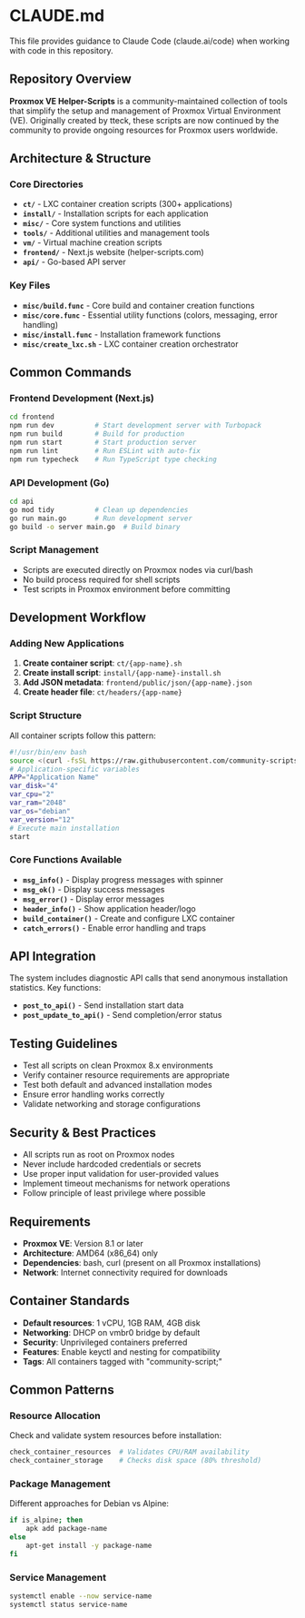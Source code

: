 # CLAUDE.md

This file provides guidance to Claude Code (claude.ai/code) when working with code in this repository.

## Repository Overview

**Proxmox VE Helper-Scripts** is a community-maintained collection of tools that simplify the setup and management of Proxmox Virtual Environment (VE). Originally created by tteck, these scripts are now continued by the community to provide ongoing resources for Proxmox users worldwide.

## Architecture & Structure

### Core Directories

- **`ct/`** - LXC container creation scripts (300+ applications)
- **`install/`** - Installation scripts for each application
- **`misc/`** - Core system functions and utilities
- **`tools/`** - Additional utilities and management tools
- **`vm/`** - Virtual machine creation scripts
- **`frontend/`** - Next.js website (helper-scripts.com)
- **`api/`** - Go-based API server

### Key Files

- **`misc/build.func`** - Core build and container creation functions
- **`misc/core.func`** - Essential utility functions (colors, messaging, error handling)
- **`misc/install.func`** - Installation framework functions
- **`misc/create_lxc.sh`** - LXC container creation orchestrator

## Common Commands

### Frontend Development (Next.js)
```bash
cd frontend
npm run dev          # Start development server with Turbopack
npm run build        # Build for production
npm run start        # Start production server
npm run lint         # Run ESLint with auto-fix
npm run typecheck    # Run TypeScript type checking
```

### API Development (Go)
```bash
cd api
go mod tidy          # Clean up dependencies
go run main.go       # Run development server
go build -o server main.go  # Build binary
```

### Script Management
- Scripts are executed directly on Proxmox nodes via curl/bash
- No build process required for shell scripts
- Test scripts in Proxmox environment before committing

## Development Workflow

### Adding New Applications

1. **Create container script**: `ct/{app-name}.sh`
2. **Create install script**: `install/{app-name}-install.sh`  
3. **Add JSON metadata**: `frontend/public/json/{app-name}.json`
4. **Create header file**: `ct/headers/{app-name}`

### Script Structure

All container scripts follow this pattern:
```bash
#!/usr/bin/env bash
source <(curl -fsSL https://raw.githubusercontent.com/community-scripts/ProxmoxVE/main/misc/build.func)
# Application-specific variables
APP="Application Name"
var_disk="4"
var_cpu="2" 
var_ram="2048"
var_os="debian"
var_version="12"
# Execute main installation
start
```

### Core Functions Available

- **`msg_info()`** - Display progress messages with spinner
- **`msg_ok()`** - Display success messages  
- **`msg_error()`** - Display error messages
- **`header_info()`** - Show application header/logo
- **`build_container()`** - Create and configure LXC container
- **`catch_errors()`** - Enable error handling and traps

## API Integration

The system includes diagnostic API calls that send anonymous installation statistics. Key functions:
- **`post_to_api()`** - Send installation start data
- **`post_update_to_api()`** - Send completion/error status

## Testing Guidelines

- Test all scripts on clean Proxmox 8.x environments
- Verify container resource requirements are appropriate
- Test both default and advanced installation modes
- Ensure error handling works correctly
- Validate networking and storage configurations

## Security & Best Practices

- All scripts run as root on Proxmox nodes
- Never include hardcoded credentials or secrets
- Use proper input validation for user-provided values
- Implement timeout mechanisms for network operations
- Follow principle of least privilege where possible

## Requirements

- **Proxmox VE**: Version 8.1 or later
- **Architecture**: AMD64 (x86_64) only
- **Dependencies**: bash, curl (present on all Proxmox installations)
- **Network**: Internet connectivity required for downloads

## Container Standards

- **Default resources**: 1 vCPU, 1GB RAM, 4GB disk
- **Networking**: DHCP on vmbr0 bridge by default
- **Security**: Unprivileged containers preferred
- **Features**: Enable keyctl and nesting for compatibility
- **Tags**: All containers tagged with "community-script;"

## Common Patterns

### Resource Allocation
Check and validate system resources before installation:
```bash
check_container_resources  # Validates CPU/RAM availability
check_container_storage    # Checks disk space (80% threshold)
```

### Package Management
Different approaches for Debian vs Alpine:
```bash
if is_alpine; then
    apk add package-name
else
    apt-get install -y package-name
fi
```

### Service Management
```bash
systemctl enable --now service-name
systemctl status service-name
```